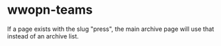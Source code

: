 # wwopn-teams

If a page exists with the slug "press", the main archive page will use that instead of an archive list.